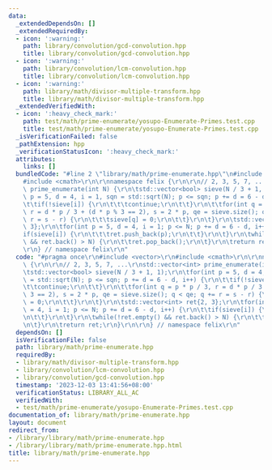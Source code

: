 ```yaml
---
data:
  _extendedDependsOn: []
  _extendedRequiredBy:
  - icon: ':warning:'
    path: library/convolution/gcd-convolution.hpp
    title: library/convolution/gcd-convolution.hpp
  - icon: ':warning:'
    path: library/convolution/lcm-convolution.hpp
    title: library/convolution/lcm-convolution.hpp
  - icon: ':warning:'
    path: library/math/divisor-multiple-transform.hpp
    title: library/math/divisor-multiple-transform.hpp
  _extendedVerifiedWith:
  - icon: ':heavy_check_mark:'
    path: test/math/prime-enumerate/yosupo-Enumerate-Primes.test.cpp
    title: test/math/prime-enumerate/yosupo-Enumerate-Primes.test.cpp
  _isVerificationFailed: false
  _pathExtension: hpp
  _verificationStatusIcon: ':heavy_check_mark:'
  attributes:
    links: []
  bundledCode: "#line 2 \"library/math/prime-enumerate.hpp\"\n#include <vector>\r\n\
    #include <cmath>\r\n\r\nnamespace felix {\r\n\r\n// 2, 3, 5, 7, ...\r\nstd::vector<int>\
    \ prime_enumerate(int N) {\r\n\tstd::vector<bool> sieve(N / 3 + 1, 1);\r\n\tfor(int\
    \ p = 5, d = 4, i = 1, sqn = std::sqrt(N); p <= sqn; p += d = 6 - d, i++) {\r\n\
    \t\tif(!sieve[i]) {\r\n\t\t\tcontinue;\r\n\t\t}\r\n\t\tfor(int q = p * p / 3,\
    \ r = d * p / 3 + (d * p % 3 == 2), s = 2 * p, qe = sieve.size(); q < qe; q +=\
    \ r = s - r) {\r\n\t\t\tsieve[q] = 0;\r\n\t\t}\r\n\t}\r\n\tstd::vector<int> ret{2,\
    \ 3};\r\n\tfor(int p = 5, d = 4, i = 1; p <= N; p += d = 6 - d, i++) {\r\n\t\t\
    if(sieve[i]) {\r\n\t\t\tret.push_back(p);\r\n\t\t}\r\n\t}\r\n\twhile(!ret.empty()\
    \ && ret.back() > N) {\r\n\t\tret.pop_back();\r\n\t}\r\n\treturn ret;\r\n}\r\n\
    \r\n} // namespace felix\r\n"
  code: "#pragma once\r\n#include <vector>\r\n#include <cmath>\r\n\r\nnamespace felix\
    \ {\r\n\r\n// 2, 3, 5, 7, ...\r\nstd::vector<int> prime_enumerate(int N) {\r\n\
    \tstd::vector<bool> sieve(N / 3 + 1, 1);\r\n\tfor(int p = 5, d = 4, i = 1, sqn\
    \ = std::sqrt(N); p <= sqn; p += d = 6 - d, i++) {\r\n\t\tif(!sieve[i]) {\r\n\t\
    \t\tcontinue;\r\n\t\t}\r\n\t\tfor(int q = p * p / 3, r = d * p / 3 + (d * p %\
    \ 3 == 2), s = 2 * p, qe = sieve.size(); q < qe; q += r = s - r) {\r\n\t\t\tsieve[q]\
    \ = 0;\r\n\t\t}\r\n\t}\r\n\tstd::vector<int> ret{2, 3};\r\n\tfor(int p = 5, d\
    \ = 4, i = 1; p <= N; p += d = 6 - d, i++) {\r\n\t\tif(sieve[i]) {\r\n\t\t\tret.push_back(p);\r\
    \n\t\t}\r\n\t}\r\n\twhile(!ret.empty() && ret.back() > N) {\r\n\t\tret.pop_back();\r\
    \n\t}\r\n\treturn ret;\r\n}\r\n\r\n} // namespace felix\r\n"
  dependsOn: []
  isVerificationFile: false
  path: library/math/prime-enumerate.hpp
  requiredBy:
  - library/math/divisor-multiple-transform.hpp
  - library/convolution/lcm-convolution.hpp
  - library/convolution/gcd-convolution.hpp
  timestamp: '2023-12-03 13:41:56+08:00'
  verificationStatus: LIBRARY_ALL_AC
  verifiedWith:
  - test/math/prime-enumerate/yosupo-Enumerate-Primes.test.cpp
documentation_of: library/math/prime-enumerate.hpp
layout: document
redirect_from:
- /library/library/math/prime-enumerate.hpp
- /library/library/math/prime-enumerate.hpp.html
title: library/math/prime-enumerate.hpp
---
```

